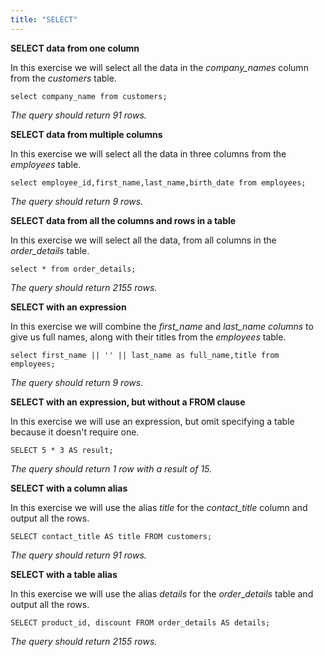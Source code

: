 ```yaml
---
title: "SELECT"
---
```


**SELECT data from one column**

In this exercise we will select all the data in the _company\_names_ column from the _customers_ table.

```
select company_name from customers;
```
_The query should return 91 rows._

**SELECT data from multiple columns**

In this exercise we will select all the data in three columns from the _employees_ table.

```
select employee_id,first_name,last_name,birth_date from employees;
```
_The query should return 9 rows._

**SELECT data from all the columns and rows in a table**

In this exercise we will select all the data, from all columns in the _order_details_ table.

```
select * from order_details;
```
_The query should return 2155 rows._

**SELECT with an expression**

In this exercise we will combine the _first\_name_ and _last\_name columns_ to give us full names, along with their titles from the _employees_ table.

```
select first_name || '' || last_name as full_name,title from employees;
```
_The query should return 9 rows._

**SELECT with an expression, but without a FROM clause**

In this exercise we will use an expression, but omit specifying a table because it doesn't require one.

```
SELECT 5 * 3 AS result;
```
_The query should return 1 row with a result of 15._

**SELECT with a column alias**

In this exercise we will use the alias _title_ for the _contact_title_ column and output all the rows.

```
SELECT contact_title AS title FROM customers;
```

_The query should return 91 rows._

**SELECT with a table alias**

In this exercise we will use the alias _details_ for the _order_\__details_ table and output all the rows.

```
SELECT product_id, discount FROM order_details AS details;
```

_The query should return 2155 rows._

